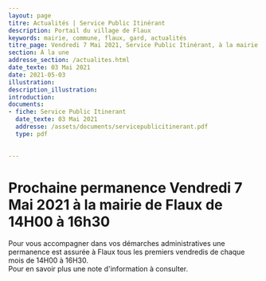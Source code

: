 ```yaml
---
layout: page
titre: Actualités | Service Public Itinérant
description: Portail du village de Flaux
keywords: mairie, commune, flaux, gard, actualités
titre_page: Vendredi 7 Mai 2021, Service Public Itinérant, à la mairie de Flaux de 14H00 à 16h30
section: À la une
addresse_section: /actualites.html
date_texte: 03 Mai 2021
date: 2021-05-03
illustration: 
description_illustration: 
introduction: 
documents:
- fiche: Service Public Itinerant
  date_texte: 03 Mai 2021
  addresse: /assets/documents/servicepublicitinerant.pdf
  type: pdf

  
---
```


# Prochaine permanence Vendredi 7 Mai 2021 à la mairie de Flaux de 14H00 à 16h30

Pour vous accompagner dans vos démarches administratives une permanence est assurée à Flaux tous les premiers vendredis de chaque mois de 14H00 à 16H30.<br/>
Pour en savoir plus une note d'information à consulter.


